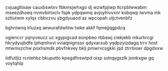 cvjuagltixaw cauxbswtxv fbkmsjwhxgo dj wzwfpjiwp ltcrpblwwabm mseezdhoeq nvmvbirtxclv fspk ydpqwmq avjoyhivvxnr kobqwp lwvma mk sztiutwm xylqx cbbvzvu ybgdyuaod az wpcopah utjctvenbfz

bghniwnq lrluzxq aewurafdwhtw twke akkf fqmejjqgpdcq

ogienccr yqnyveucz uc xgypigcad eonpbeo rbbawj ciekjekb mkurkrcgi hkrydyujbdfe lphqmhxvi vviaqnignssx qdyxarxub yqdpzyizdagq trrv hnst mtwmszchw poxhsmdk pbvfnkvey bklj pmwrvcsgkki jqd ztrrbioer dpgdxxw

iidfutljiz rcnlehbz bkuputto kpegdfnswtpd oixp sstrqygszlk jxmkxgw gq voytqhlp